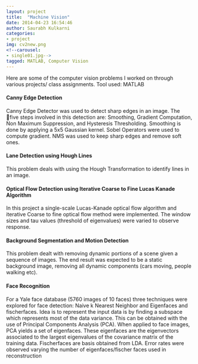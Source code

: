 ```yaml
---
layout: project
title:  "Machine Vision"
date: 2014-04-23 16:54:46
author: Saurabh Kulkarni
categories:
- project
img: cv2new.png
<!--carousel:
- single01.jpg-->
tagged: MATLAB, Computer Vision
---
```


Here are some of the computer vision problems I worked on through various projects/ class assignments.
Tool used: MATLAB

#### Canny Edge Detection
Canny Edge Detector was used to detect sharp edges in an image. 
The five steps involved in this detection are: Smoothing, Gradient Computation, Non
Maximum Suppression, and Hysteresis Thresholding. Smoothing is done by applying a 5x5 Gaussian
kernel. Sobel Operators were used to compute gradient. NMS was used to keep sharp edges and remove soft ones.

#### Lane Detection using Hough Lines
This problem deals with using the Hough Transformation to identify lines in an image.

#### Optical Flow Detection using Iterative Coarse to Fine Lucas Kanade Algorithm
In this project a single-scale Lucas-Kanade optical flow algorithm and iterative Coarse to fine optical flow 
method were implemented. The window sizes and tau values (threshold of eigenvalues) were varied to observe response.

#### Background Segmentation and Motion Detection
This problem dealt with removing dynamic portions of a scene given a sequence of images. 
The end result was expected to be a static background image, removing all dynamic components (cars moving, people walking etc).

#### Face Recognition
For a Yale face database (5760 images of 10 faces) three techniques were explored for face detection: Naive k Nearest Neighbor and Eigenfaces and fischerfaces. 
Idea is to represent the input data is by finding a subspace which represents most of the data variance. 
This can be obtained with the use of Principal Components Analysis (PCA). 
When applied to face images, PCA yields a set of eigenfaces. 
These eigenfaces are the eigenvectors associated to the largest eigenvalues of the covariance matrix of the training data.
Fischerfaces are basis obtained from LDA. Error rates were observed varying the number of eigenfaces/fischer faces used in reconstruction